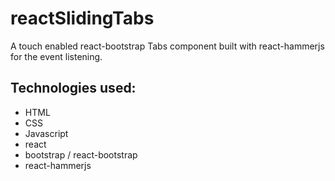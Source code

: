 # reactSlidingTabs
A touch enabled react-bootstrap Tabs component built with react-hammerjs for the event listening.

## Technologies used:
* HTML
* CSS
* Javascript
* react
* bootstrap / react-bootstrap
* react-hammerjs

